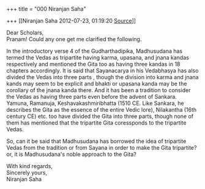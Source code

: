 +++
title = "000 Niranjan Saha"

+++
[[Niranjan Saha	2012-07-23, 01:19:20 [Source](https://groups.google.com/g/bvparishat/c/z6lLHKHIX9g)]]



Dear Scholars,  
Pranam! Could any one get me clarified the following.  
  
In the introductory verse 4 of the Gudharthadipika, Madhusudana has termed the Vedas as tripartite having karma, upasana, and jnana kandas respectively and mentioned the Gita too as having three kandas in 18 chapters accordingly. It is said that Sayanacarya in his Vedabhasya has also divided the Vedas into three parts , though the division into karma and jnana kands may seem to be explicit and bhakti or upasana kanda may be the corollary of the jnana kanda there. And it has been a tradition to consider the Vedas as having three parts even before the advent of Sankara.  
Yamuna, Ramanuja, Keshavakashmiribhatta (1510 CE. Like Sankara, he describes the Gita as the essence of the entire Vedic lore), Nilakantha (16th century CE) etc. too have divided the Gita into three parts, though none of them has mentioned that the tripartite Gita coressponds to the tripartite Vedas.  
  
So, can it be said that Madhusudana has borrowed the idea of tripartite Vedas from the tradition or from Sayana in order to make the Gita tripartite? or, it is Madhusudana's noble approach to the Gita?  
  
With kind regards,  
Sincerely yours,  
Niranjan Saha  
  

